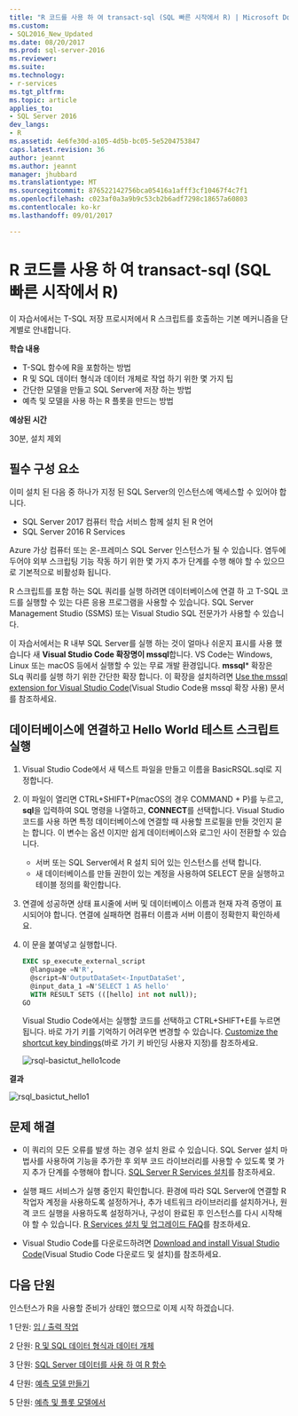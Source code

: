 ```yaml
---
title: "R 코드를 사용 하 여 transact-sql (SQL 빠른 시작에서 R) | Microsoft Docs"
ms.custom:
- SQL2016_New_Updated
ms.date: 08/20/2017
ms.prod: sql-server-2016
ms.reviewer: 
ms.suite: 
ms.technology:
- r-services
ms.tgt_pltfrm: 
ms.topic: article
applies_to:
- SQL Server 2016
dev_langs:
- R
ms.assetid: 4e6fe30d-a105-4d5b-bc05-5e5204753847
caps.latest.revision: 36
author: jeannt
ms.author: jeannt
manager: jhubbard
ms.translationtype: MT
ms.sourcegitcommit: 876522142756bca05416a1afff3cf10467f4c7f1
ms.openlocfilehash: c023af0a3a9b9c53cb2b6adf7298c18657a60803
ms.contentlocale: ko-kr
ms.lasthandoff: 09/01/2017

---
```

# <a name="using-r-code-in-transact-sql-r-in-sql-quickstart"></a>R 코드를 사용 하 여 transact-sql (SQL 빠른 시작에서 R)

이 자습서에서는 T-SQL 저장 프로시저에서 R 스크립트를 호출하는 기본 메커니즘을 단계별로 안내합니다.

**학습 내용**

+ T-SQL 함수에 R을 포함하는 방법
+ R 및 SQL 데이터 형식과 데이터 개체로 작업 하기 위한 몇 가지 팁
+ 간단한 모델을 만들고 SQL Server에 저장 하는 방법
+ 예측 및 모델을 사용 하는 R 플롯을 만드는 방법

**예상된 시간**

30분, 설치 제외

## <a name="prerequisites"></a>필수 구성 요소

이미 설치 된 다음 중 하나가 지정 된 SQL Server의 인스턴스에 액세스할 수 있어야 합니다.

+ SQL Server 2017 컴퓨터 학습 서비스 함께 설치 된 R 언어
+ SQL Server 2016 R Services

Azure 가상 컴퓨터 또는 온-프레미스 SQL Server 인스턴스가 될 수 있습니다. 염두에 두어야 외부 스크립팅 기능 작동 하기 위한 몇 가지 추가 단계를 수행 해야 할 수 있으므로 기본적으로 비활성화 됩니다.

R 스크립트를 포함 하는 SQL 쿼리를 실행 하려면 데이터베이스에 연결 하 고 T-SQL 코드를 실행할 수 있는 다른 응용 프로그램을 사용할 수 있습니다. SQL Server Management Studio (SSMS) 또는 Visual Studio SQL 전문가가 사용할 수 있습니다.

이 자습서에서는 R 내부 SQL Server를 실행 하는 것이 얼마나 쉬운지 표시를 사용 했습니다 새 **Visual Studio Code 확장명이 mssql**합니다. VS Code는 Windows, Linux 또는 macOS 등에서 실행할 수 있는 무료 개발 환경입니다. **mssql*** 확장은 SLq 쿼리를 실행 하기 위한 간단한 확장 합니다. 이 확장을 설치하려면 [Use the mssql extension for Visual Studio Code](https://docs.microsoft.com/sql/linux/sql-server-linux-develop-use-vscode)(Visual Studio Code용 mssql 확장 사용) 문서를 참조하세요.

## <a name="connect-to-a-database-and-run-a-hello-world-test-script"></a>데이터베이스에 연결하고 Hello World 테스트 스크립트 실행

1. Visual Studio Code에서 새 텍스트 파일을 만들고 이름을 BasicRSQL.sql로 지정합니다.
2. 이 파일이 열리면 CTRL+SHIFT+P(macOS의 경우 COMMAND + P)를 누르고, **sql**을 입력하여 SQL 명령을 나열하고, **CONNECT**를 선택합니다. Visual Studio 코드를 사용 하면 특정 데이터베이스에 연결할 때 사용할 프로필을 만들 것인지 묻는 합니다. 이 변수는 옵션 이지만 쉽게 데이터베이스와 로그인 사이 전환할 수 있습니다.
    + 서버 또는 SQL Server에서 R 설치 되어 있는 인스턴스를 선택 합니다.
    + 새 데이터베이스를 만들 권한이 있는 계정을 사용하여 SELECT 문을 실행하고 테이블 정의를 확인합니다.
2. 연결에 성공하면 상태 표시줄에 서버 및 데이터베이스 이름과 현재 자격 증명이 표시되어야 합니다. 연결에 실패하면 컴퓨터 이름과 서버 이름이 정확한지 확인하세요.
3. 이 문을 붙여넣고 실행합니다.

    ```sql
    EXEC sp_execute_external_script
      @language =N'R',
      @script=N'OutputDataSet<-InputDataSet',
      @input_data_1 =N'SELECT 1 AS hello'
      WITH RESULT SETS (([hello] int not null));
    GO
    ```

    Visual Studio Code에서는 실행할 코드를 선택하고 CTRL+SHIFT+E를 누르면 됩니다. 바로 가기 키를 기억하기 어려우면 변경할 수 있습니다. [Customize the shortcut key bindings](https://github.com/Microsoft/vscode-mssql/wiki/customize-shortcuts)(바로 가기 키 바인딩 사용자 지정)를 참조하세요.

    ![rsql-basictut_hello1code](media/rsql-basictut-hello1code.PNG)

**결과**

![rsql_basictut_hello1](media/rsql-basictut-hello1.PNG)

## <a name="troubleshooting"></a>문제 해결

+ 이 쿼리의 모든 오류를 발생 하는 경우 설치 완료 수 있습니다. SQL Server 설치 마법사를 사용하여 기능을 추가한 후 외부 코드 라이브러리를 사용할 수 있도록 몇 가지 추가 단계를 수행해야 합니다.  [SQL Server R Services 설치](../r/set-up-sql-server-r-services-in-database.md)를 참조하세요.

+ 실행 패드 서비스가 실행 중인지 확인합니다. 환경에 따라 SQL Server에 연결할 R 작업자 계정을 사용하도록 설정하거나, 추가 네트워크 라이브러리를 설치하거나, 원격 코드 실행을 사용하도록 설정하거나, 구성이 완료된 후 인스턴스를 다시 시작해야 할 수 있습니다. [R Services 설치 및 업그레이드 FAQ](../r/upgrade-and-installation-faq-sql-server-r-services.md)를 참조하세요.

+ Visual Studio Code를 다운로드하려면 [Download and install Visual Studio Code](https://code.visualstudio.com/Download)(Visual Studio Code 다운로드 및 설치)를 참조하세요.

## <a name="next-lesson"></a>다음 단원

인스턴스가 R을 사용할 준비가 상태인 했으므로 이제 시작 하겠습니다.

1 단원: [입 / 출력 작업](rtsql-working-with-inputs-and-outputs.md)

2 단원: [R 및 SQL 데이터 형식과 데이터 개체](rtsql-r-and-sql-data-types-and-data-objects.md)

3 단원: [SQL Server 데이터를 사용 하 여 R 함수](rtsql-using-r-functions-with-sql-server-data.md)

4 단원: [예측 모델 만들기](rtsql-create-a-predictive-model-r.md)

5 단원: [예측 및 플롯 모델에서](rtsql-predict-and-plot-from-model.md)


